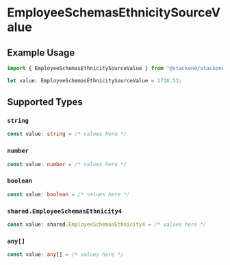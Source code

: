 # EmployeeSchemasEthnicitySourceValue

## Example Usage

```typescript
import { EmployeeSchemasEthnicitySourceValue } from "@stackone/stackone-client-ts/sdk/models/shared";

let value: EmployeeSchemasEthnicitySourceValue = 1718.53;
```

## Supported Types

### `string`

```typescript
const value: string = /* values here */
```

### `number`

```typescript
const value: number = /* values here */
```

### `boolean`

```typescript
const value: boolean = /* values here */
```

### `shared.EmployeeSchemasEthnicity4`

```typescript
const value: shared.EmployeeSchemasEthnicity4 = /* values here */
```

### `any[]`

```typescript
const value: any[] = /* values here */
```


